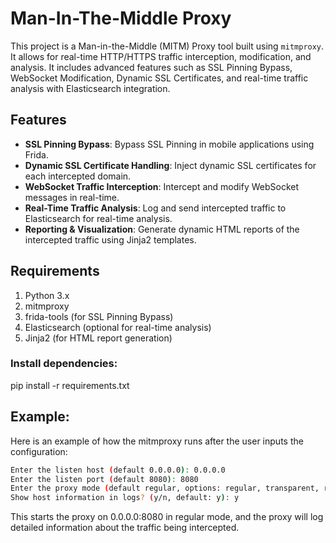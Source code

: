 # Man-In-The-Middle Proxy

This project is a Man-in-the-Middle (MITM) Proxy tool built using `mitmproxy`.
It allows for real-time HTTP/HTTPS traffic interception, modification, and analysis.
It includes advanced features such as SSL Pinning Bypass, WebSocket Modification, Dynamic SSL Certificates, and real-time traffic analysis with Elasticsearch integration.

## Features

- **SSL Pinning Bypass**: Bypass SSL Pinning in mobile applications using Frida.
- **Dynamic SSL Certificate Handling**: Inject dynamic SSL certificates for each intercepted domain.
- **WebSocket Traffic Interception**: Intercept and modify WebSocket messages in real-time.
- **Real-Time Traffic Analysis**: Log and send intercepted traffic to Elasticsearch for real-time analysis.
- **Reporting & Visualization**: Generate dynamic HTML reports of the intercepted traffic using Jinja2 templates.

## Requirements

1. Python 3.x
2. mitmproxy
3. frida-tools (for SSL Pinning Bypass)
4. Elasticsearch (optional for real-time analysis)
5. Jinja2 (for HTML report generation)

### Install dependencies:

pip install -r requirements.txt

## Example:
Here is an example of how the mitmproxy runs after the user inputs the configuration:

```bash
Enter the listen host (default 0.0.0.0): 0.0.0.0
Enter the listen port (default 8080): 8080
Enter the proxy mode (default regular, options: regular, transparent, reverse): regular
Show host information in logs? (y/n, default: y): y
```
This starts the proxy on 0.0.0.0:8080 in regular mode, and the proxy will log detailed information about the traffic being intercepted.

